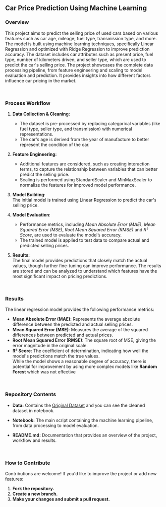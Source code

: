 ## Car Price Prediction Using Machine Learning

### Overview

This project aims to predict the selling price of used cars based on various features such as car age, mileage, fuel type, transmission type, and more. The model is built using machine learning techniques, specifically Linear Regression and optimized with Ridge Regression to improve prediction accuracy. The dataset includes car attributes such as present price, fuel type, number of kilometers driven, and seller type, which are used to predict the car's selling price.
The project showcases the complete data processing pipeline, from feature engineering and scaling to model evaluation and prediction. It provides insights into how different factors influence car pricing in the market.

<br>

### Process Workflow

1. **Data Collection & Cleaning:** <br>
    - The dataset is pre-processed by replacing categorical variables (like fuel type, seller type, and transmission) with numerical representations.
    - The car's age is derived from the year of manufacture to better represent the condition of the car.

2. **Feature Engineering:** <br>
    - Additional features are considered, such as creating interaction terms, to capture the relationship between variables that can better predict the selling price.
    - Scaling is performed using StandardScaler and MinMaxScaler to normalize the features for improved model performance.

3. **Model Building:** <br>
  The initial model is trained using Linear Regression to predict the car's selling price.

4. **Model Evaluation:** <br>
    - Performance metrics, including *Mean Absolute Error (MAE)*, *Mean Squared Error (MSE)*, *Root Mean Squared Error (RMSE)* and *R² Score*, are used to evaluate the model’s accuracy.
    - The trained model is applied to test data to compare actual and predicted selling prices.

5. **Results:** <br>
  The final model provides predictions that closely match the actual values, though further fine-tuning can improve performance. The results are stored and can be analyzed to understand which features have the most significant     impact on pricing predictions.

<br>

### Results

The linear regression model provides the following performance metrics:

- **Mean Absolute Error (MAE)**: Represents the average absolute difference between the predicted and actual selling prices.
- **Mean Squared Error (MSE)**: Measures the average of the squared differences between predicted and actual prices.
- **Root Mean Squared Error (RMSE)**: The square root of MSE, giving the error magnitude in the original scale.
- **R² Score**: The coefficient of determination, indicating how well the model's predictions match the true values. <br>
While the model shows a reasonable degree of accuracy, there is potential for improvement by using more complex models like **Random Forest** which was not effective

<br>

### Repository Contents

- **Data:** Contains the [Original Dataset](https://www.kaggle.com/datasets/janagamamanojkumar/car-dekho) and you can see the cleaned dataset in notebook.

- **Notebook:** The main script containing the machine learning pipeline, from data processing to model evaluation.

- **README.md:** Documentation that provides an overview of the project, workflow and results.

<br>

### How to Contribute
Contributions are welcome! If you'd like to improve the project or add new features:

1. **Fork the repository.**
2. **Create a new branch.**
3. **Make your changes and submit a pull request.**
